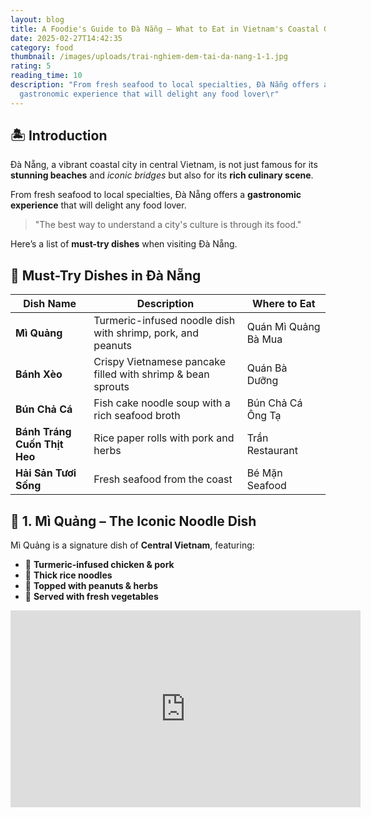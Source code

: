 ```yaml
---
layout: blog
title: A Foodie's Guide to Đà Nẵng – What to Eat in Vietnam's Coastal Gem
date: 2025-02-27T14:42:35
category: food
thumbnail: /images/uploads/trai-nghiem-dem-tai-da-nang-1-1.jpg
rating: 5
reading_time: 10
description: "From fresh seafood to local specialties, Đà Nẵng offers a
  gastronomic experience that will delight any food lover\r"
---
```

## 🏝 Introduction

Đà Nẵng, a vibrant coastal city in central Vietnam, is not just famous for its **stunning beaches** and _iconic bridges_ but also for its **rich culinary scene**.

From fresh seafood to local specialties, Đà Nẵng offers a **gastronomic experience** that will delight any food lover.

> "The best way to understand a city's culture is through its food."

Here’s a list of **must-try dishes** when visiting Đà Nẵng.

## 📌 Must-Try Dishes in Đà Nẵng

|Dish Name|Description|Where to Eat|
|---|---|---|
|**Mì Quảng**|Turmeric-infused noodle dish with shrimp, pork, and peanuts|Quán Mì Quảng Bà Mua|
|**Bánh Xèo**|Crispy Vietnamese pancake filled with shrimp & bean sprouts|Quán Bà Dưỡng|
|**Bún Chả Cá**|Fish cake noodle soup with a rich seafood broth|Bún Chả Cá Ông Tạ|
|**Bánh Tráng Cuốn Thịt Heo**|Rice paper rolls with pork and herbs|Trần Restaurant|
|**Hải Sản Tươi Sống**|Fresh seafood from the coast|Bé Mặn Seafood|

## 🍜 1. Mì Quảng – The Iconic Noodle Dish

Mì Quảng is a signature dish of **Central Vietnam**, featuring:

- 🍗 **Turmeric-infused chicken & pork**
- 🍜 **Thick rice noodles**
- 🥜 **Topped with peanuts & herbs**
- 🥒 **Served with fresh vegetables**





<iframe width="560" height="315" src="https://www.youtube.com/embed/-JmruxG8VCw?si=tFL58SLnmDwqGTfg" title="YouTube video player" frameborder="0" allow="accelerometer; autoplay; clipboard-write; encrypted-media; gyroscope; picture-in-picture; web-share" referrerpolicy="strict-origin-when-cross-origin" allowfullscreen></iframe>
